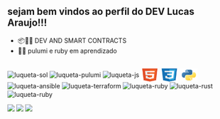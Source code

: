 ## sejam bem vindos ao perfil do DEV Lucas Araujo!!!
- 📦👨‍💻 DEV AND SMART CONTRACTS
- 🦆💎 pulumi e ruby em aprendizado
<div style="display: inline_block"><br>
  <img align="center" alt="luqueta-sol" height="30" width="40" src="https://cdn.jsdelivr.net/gh/devicons/devicon@latest/icons/solidity/solidity-original.svg">
  <img align="center" alt="luqueta-pulumi" height="30" width="40" <img src="https://cdn.jsdelivr.net/gh/devicons/devicon@latest/icons/pulumi/pulumi-original.svg" />
  <img align="center" alt="luqueta-js" height="60" width="40" src="https://cdn.jsdelivr.net/gh/devicons/devicon@latest/icons/javascript/javascript-original.svg"">
  <img align="center" alt=luqueta-HTML" height="30" width="40" src="https://raw.githubusercontent.com/devicons/devicon/master/icons/html5/html5-original.svg">
  <img align="center" alt="luqueta-CSS" height="30" width="40" src="https://raw.githubusercontent.com/devicons/devicon/master/icons/css3/css3-original.svg">
  <img align="center" alt="luqueta-Python" height="30" width="40" src="https://raw.githubusercontent.com/devicons/devicon/master/icons/python/python-original.svg">
  <img align="center" alt="luqueta-ansible" height="30" width="40" <img src="https://cdn.jsdelivr.net/gh/devicons/devicon@latest/icons/ansible/ansible-original.svg" />
  <img align="center" alt="luqueta-terraform"height="30" width="40"<img src="https://cdn.jsdelivr.net/gh/devicons/devicon@latest/icons/terraform/terraform-original.svg" /> 
   <img align="center" alt="luqueta-ruby"height="30" width "40" <img src="https://cdn.jsdelivr.net/gh/devicons/devicon@latest/icons/ruby/ruby-original.svg" />
  <img align="center" alt="luqueta-rust"height="30" width "200" <img src="https://cdn.jsdelivr.net/gh/devicons/devicon@latest/icons/rust/rust-original.svg" />
 <img align="center" alt="luqueta-ruby"height="45" width "40"<img src="https://cdn.jsdelivr.net/gh/devicons/devicon@latest/icons/go/go-original.svg" />
          
           
           
          
<div> 

 <a href="luqueta_23" target="_blank"><img src="https://img.shields.io/badge/Discord-7289DA?style=for-the-badge&logo=discord&logoColor=white" target="_blank"></a> 
  <a href = "lucasaraujo080806@gmail.com"><img src="https://img.shields.io/badge/-Gmail-%23333?style=for-the-badge&logo=gmail&logoColor=white" target="_blank"></a>
  <a href="www.linkedin.com/in/lucas-araújo-51111b344" target="_blank"><img src="https://img.shields.io/badge/-LinkedIn-%230077B5?style=for-the-badge&logo=linkedin&logoColor=white" target="_blank"></a> 
  
</div>
